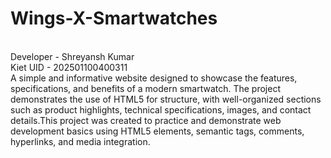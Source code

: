 # Wings-X-Smartwatches
<br>
Developer - Shreyansh Kumar
<br>
Kiet UID - 202501100400311
<br>
A simple and informative website designed to showcase the features, specifications, and benefits of a modern smartwatch. The project demonstrates the use of HTML5 for structure, with well-organized sections such as product highlights, technical specifications, images, and contact details.This project was created to practice and demonstrate web development basics using HTML5 elements, semantic tags, comments, hyperlinks, and media integration.

